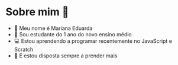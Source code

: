 # Sobre mim 👋
- :woman: Meu nome é Mariana Eduarda
- :memo: Sou estudante do 1 ano do novo ensino médio
- :computer: Estou aprendendo a programar recentemente no JavaScript e Scratch
- :notebook: E estou disposta sempre a prender mais


